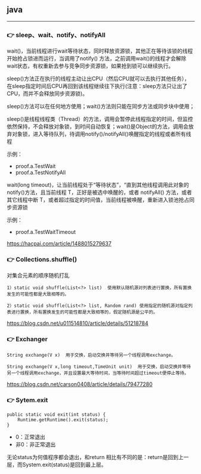 ## java
---

### :point_right: sleep、wait、notify、notifyAll

wait()，当前线程进行wait等待状态，同时释放资源锁，其他正在等待该锁的线程开始抢占锁进而运行，当调用了notify() 方法，之前调用wait()的线程才会解除wait状态，有权重新去参与竞争同步资源锁，如果抢到锁可以继续执行。


sleep()方法正在执行的线程主动让出CPU（然后CPU就可以去执行其他任务），在sleep指定时间后CPU再回到该线程继续往下执行(注意：sleep方法只让出了CPU，而并不会释放同步资源锁)。

sleep()方法可以在任何地方使用；wait()方法则只能在同步方法或同步块中使用；

sleep()是线程线程类（Thread）的方法，调用会暂停此线程指定的时间，但监控依然保持，不会释放对象锁，到时间自动恢复；wait()是Object的方法，调用会放弃对象锁，进入等待队列，待调用notify()/notifyAll()唤醒指定的线程或者所有线程

示例：

* proof.a.TestWait
* proof.a.TestNotifyAll


wait(long timeout)，让当前线程处于“等待状态”，“直到其他线程调用此对象的notify()方法，且当前线程 T，正好是被选中唤醒的，或者 notifyAll() 方法，或者其它线程中断 T，或者超过指定的时间值，当前线程被唤醒，重新进入锁池抢占同步资源锁
                 
示例：

* proof.a.TestWaitTimeout

https://hacpai.com/article/1488015279637

### :point_right: Collections.shuffle()

对集合元素的顺序随机打乱

```
1）static void shuffle(List<?> list)  使用默认随机源对列表进行置换，所有置换发生的可能性都是大致相等的。

2）static void shuffle(List<?> list, Random rand) 使用指定的随机源对指定列表进行置换，所有置换发生的可能性都是大致相等的，假定随机源是公平的。

```

https://blog.csdn.net/u011514810/article/details/51218784

### :point_right: Exchanger

```
String exchange(V x)  用于交换，启动交换并等待另一个线程调用exchange。

String exchange(V x,long timeout,TimeUnit unit)  用于交换，启动交换并等待另一个线程调用exchange，并且设置最大等待时间，当等待时间超过timeout便停止等待。
```

https://blog.csdn.net/carson0408/article/details/79477280

### :point_right: Sytem.exit

```
public static void exit(int status) {
    Runtime.getRuntime().exit(status);
}
```
* 0：正常退出
* 非0：非正常退出

无论status为何值程序都会退出，和return 相比有不同的是：return是回到上一层，而System.exit(status)是回到最上层。
